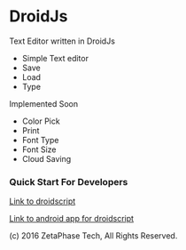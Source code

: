 # DroidJs
Text Editor written in DroidJs
- Simple Text editor
- Save
- Load
- Type

Implemented Soon
- Color Pick
- Print
- Font Type
- Font Size
- Cloud Saving

### Quick Start For Developers

[Link to droidscript](http://droidscript.org/)  

[Link to android app for droidscript](https://play.google.com/store/apps/details?id=com.smartphoneremote.androidscriptfree)

(c) 2016 ZetaPhase Tech, All Rights Reserved.
